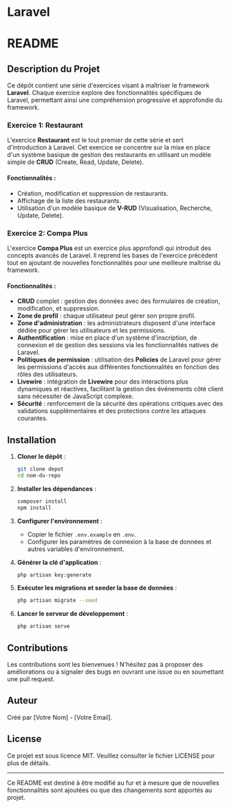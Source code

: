 # Laravel

# README

## Description du Projet

Ce dépôt contient une série d'exercices visant à maîtriser le framework **Laravel**. Chaque exercice explore des fonctionnalités spécifiques de Laravel, permettant ainsi une compréhension progressive et approfondie du framework.

### Exercice 1: Restaurant

L'exercice **Restaurant** est le tout premier de cette série et sert d'introduction à Laravel. Cet exercice se concentre sur la mise en place d'un système basique de gestion des restaurants en utilisant un modèle simple de **CRUD** (Create, Read, Update, Delete).

#### Fonctionnalités :
- Création, modification et suppression de restaurants.
- Affichage de la liste des restaurants.
- Utilisation d'un modèle basique de **V-RUD** (Visualisation, Recherche, Update, Delete).

### Exercice 2: Compa Plus

L'exercice **Compa Plus** est un exercice plus approfondi qui introduit des concepts avancés de Laravel. Il reprend les bases de l'exercice précédent tout en ajoutant de nouvelles fonctionnalités pour une meilleure maîtrise du framework.

#### Fonctionnalités :
- **CRUD** complet : gestion des données avec des formulaires de création, modification, et suppression.
- **Zone de profil** : chaque utilisateur peut gérer son propre profil.
- **Zone d'administration** : les administrateurs disposent d'une interface dédiée pour gérer les utilisateurs et les permissions.
- **Authentification** : mise en place d'un système d'inscription, de connexion et de gestion des sessions via les fonctionnalités natives de Laravel.
- **Politiques de permission** : utilisation des **Policies** de Laravel pour gérer les permissions d'accès aux différentes fonctionnalités en fonction des rôles des utilisateurs.
- **Livewire** : intégration de **Livewire** pour des interactions plus dynamiques et réactives, facilitant la gestion des événements côté client sans nécessiter de JavaScript complexe.
- **Sécurité** : renforcement de la sécurité des opérations critiques avec des validations supplémentaires et des protections contre les attaques courantes.

## Installation

1. **Cloner le dépôt** :
    ```bash
    git clone depot
    cd nom-du-repo
    ```

2. **Installer les dépendances** :
    ```bash
    composer install
    npm install
    ```

3. **Configurer l'environnement** :
    - Copier le fichier `.env.example` en `.env`.
    - Configurer les paramètres de connexion à la base de données et autres variables d'environnement.

4. **Générer la clé d'application** :
    ```bash
    php artisan key:generate
    ```

5. **Exécuter les migrations et seeder la base de données** :
    ```bash
    php artisan migrate --seed
    ```

6. **Lancer le serveur de développement** :
    ```bash
    php artisan serve
    ```

## Contributions

Les contributions sont les bienvenues ! N'hésitez pas à proposer des améliorations ou à signaler des bugs en ouvrant une issue ou en soumettant une pull request.

## Auteur

Créé par [Votre Nom] - [Votre Email].

## License

Ce projet est sous licence MIT. Veuillez consulter le fichier LICENSE pour plus de détails. 

---

Ce README est destiné à être modifié au fur et à mesure que de nouvelles fonctionnalités sont ajoutées ou que des changements sont apportés au projet.

